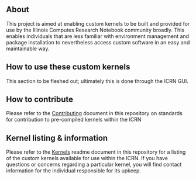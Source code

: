 ## About
This project is aimed at enabling custom kernels to be built and provided for use by the 
Illinois Computes Research Notebook community broadly. This enables individuals that are less familiar with environment 
management and package installation to nevertheless access custom software in an easy and maintainable way.

## How to use these custom kernels
This section to be fleshed out; ultimately this is done through the ICRN GUI.

## How to contribute
Please refer to the [Contributing](./Contributing.md) document in this repository on standards for contribution to 
pre-compiled kernels within the ICRN

## Kernel listing & information
Please refer to the [Kernels](./Kernels.md) readme document in this repository for a listing of the custom kernels 
available for use within the ICRN. If you have questions or concerns regarding a particular kernel, you will find 
contact information for the individual responsible for its upkeep.
